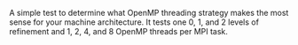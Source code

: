 A simple test to determine what OpenMP threading strategy makes the most 
sense for your machine architecture. It tests one 0, 1, and 2 levels of 
refinement and 1, 2, 4, and 8 OpenMP threads per MPI task.